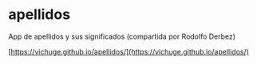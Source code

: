 # apellidos
App de apellidos y sus significados (compartida por Rodolfo Derbez)

[https://vichuge.github.io/apellidos/](https://vichuge.github.io/apellidos/)